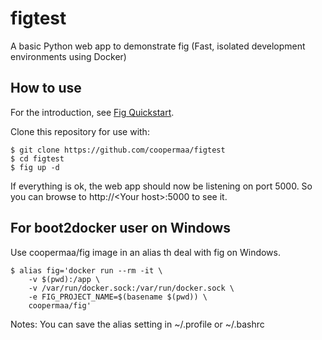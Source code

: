 # figtest

A basic Python web app to demonstrate fig (Fast, isolated development environments using Docker)

## How to use

For the introduction, see [Fig Quickstart](http://www.fig.sh/index.html).

Clone this repository for use with:

    $ git clone https://github.com/coopermaa/figtest
    $ cd figtest
    $ fig up -d

If everything is ok, the web app should now be listening on port 5000. So you can browse to http://\<Your host\>:5000 to see it.

## For boot2docker user on Windows

Use coopermaa/fig image in an alias th deal with fig on Windows.

    $ alias fig='docker run --rm -it \
        -v $(pwd):/app \
        -v /var/run/docker.sock:/var/run/docker.sock \
        -e FIG_PROJECT_NAME=$(basename $(pwd)) \
        coopermaa/fig'

Notes: You can save the alias setting in ~/.profile or ~/.bashrc